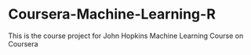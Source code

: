 # Coursera-Machine-Learning-R
This is the course project for John Hopkins Machine Learning Course on Coursera
